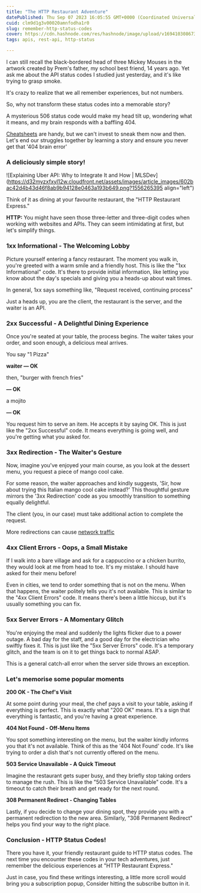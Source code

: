 ```yaml
---
title: "The HTTP Restaurant Adventure"
datePublished: Thu Sep 07 2023 16:05:55 GMT+0000 (Coordinated Universal Time)
cuid: clm9d1g3v00020amnfodha1r0
slug: remember-http-status-codes
cover: https://cdn.hashnode.com/res/hashnode/image/upload/v1694103086732/8c070d36-345e-4890-9df6-b013ea0d5635.png
tags: apis, rest-api, http-status

---
```


I can still recall the black-bordered head of three Mickey Mouses in the artwork created by Prem's father, my school best friend, 14 years ago. Yet ask me about the API status codes I studied just yesterday, and it's like trying to grasp smoke.

It's crazy to realize that we all remember experiences, but not numbers.

So, why not transform these status codes into a memorable story?

A mysterious 506 status code would make my head tilt up, wondering what it means, and my brain responds with a baffling 404.

[Cheatsheets](https://www.restapitutorial.com/httpstatuscodes.html) are handy, but we can't invest to sneak them now and then. Let's end our struggles together by learning a story and ensure you never get that '404 brain error'

### **A deliciously simple story!**

![Explaining Uber API: Why to Integrate It and How | MLSDev](https://d32myzxfxyl12w.cloudfront.net/assets/images/article_images/602bac42d4b43d46f8ab9b94128e0463a193b649.png?1556265395 align="left")

Think of it as dining at your favourite restaurant, the "HTTP Restaurant Express."

**HTTP:** You might have seen those three-letter and three-digit codes when working with websites and APIs. They can seem intimidating at first, but let's simplify things.

### **1xx Informational - The Welcoming Lobby**

Picture yourself entering a fancy restaurant. The moment you walk in, you're greeted with a warm smile and a friendly host. This is like the "1xx Informational" code. It's there to provide initial information, like letting you know about the day's specials and giving you a heads-up about wait times.

In general, 1xx says something like, "Request received, continuing process"

Just a heads up, you are the client, the restaurant is the server, and the waiter is an API.

### **2xx Successful - A Delightful Dining Experience**

Once you're seated at your table, the process begins. The waiter takes your order, and soon enough, a delicious meal arrives.

You say "1 Pizza"

**waiter — OK**

then, "burger with french fries"

**— OK**

a mojito

**— OK**

You request him to serve an item. He accepts it by saying OK. This is just like the "2xx Successful" code. It means everything is going well, and you're getting what you asked for.

### **3xx Redirection - The Waiter's Gesture**

Now, imagine you've enjoyed your main course, as you look at the dessert menu, you request a piece of mango cool cake.

For some reason, the waiter approaches and kindly suggests, 'Sir, how about trying this Italian mango cool cake instead?' This thoughtful gesture mirrors the '3xx Redirection' code as you smoothly transition to something equally delightful.

The client (you, in our case) must take additional action to complete the request.

More redirections can cause [network traffic](https://en.wikipedia.org/wiki/Network_traffic)

### **4xx Client Errors - Oops, a Small Mistake**

If I walk into a bare village and ask for a cappuccino or a chicken burrito, they would look at me from head to toe. It's my mistake. I should have asked for their menu before!

Even in cities, we tend to order something that is not on the menu. When that happens, the waiter politely tells you it's not available. This is similar to the "4xx Client Errors" code. It means there's been a little hiccup, but it's usually something you can fix.

### **5xx Server Errors - A Momentary Glitch**

You're enjoying the meal and suddenly the lights flicker due to a power outage. A bad day for the staff, and a good day for the electrician who swiftly fixes it. This is just like the "5xx Server Errors" code. It's a temporary glitch, and the team is on it to get things back to normal ASAP.

This is a general catch-all error when the server side throws an exception.

### Let's memorise some popular moments

**200 OK - The Chef's Visit**

At some point during your meal, the chef pays a visit to your table, asking if everything is perfect. This is exactly what "200 OK" means. It's a sign that everything is fantastic, and you're having a great experience.

**404 Not Found - Off-Menu Items**

You spot something interesting on the menu, but the waiter kindly informs you that it's not available. Think of this as the '404 Not Found' code. It's like trying to order a dish that's not currently offered on the menu.

**503 Service Unavailable - A Quick Timeout**

Imagine the restaurant gets super busy, and they briefly stop taking orders to manage the rush. This is like the "503 Service Unavailable" code. It's a timeout to catch their breath and get ready for the next round.

**308 Permanent Redirect - Changing Tables**

Lastly, if you decide to change your dining spot, they provide you with a permanent redirection to the new area. Similarly, "308 Permanent Redirect" helps you find your way to the right place.

### **Conclusion - HTTP Status Codes!**

There you have it, your friendly restaurant guide to HTTP status codes. The next time you encounter these codes in your tech adventures, just remember the delicious experiences at "HTTP Restaurant Express."

Just in case, you find these writings interesting, a little more scroll would bring you a subscription popup, Consider hitting the subscribe button in it.